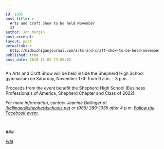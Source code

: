 ```yaml
---
---
ID: 1805
post_title: >
  Arts and Craft Show to be held November
  17
author: Jon Morgan
post_excerpt:
layout: post
permalink: >
  http://midmichiganjournal.com/arts-and-craft-show-to-be-held-november-17
published: true
post_date: 2018-11-09 23:00:02
---
```

<p>An Arts and Craft Show will be held inside the Shepherd High School gymnasium on Saturday, November 17th from 9 a.m. - 3 p.m.</p>
<p>Proceeds from the event benefit the Shepherd High School (Business Professionals of America, Shepherd Chapter and Class of 2022).</p>
<p><i>For more information, contact Jeanine Bellinger at <a href="mailto:jbellinger@shepherdschools.net">jbellinger@shepherdschools.net</a> or (989) 289-1355 after 4 p.m. <a href="https://www.facebook.com/events/331146824132585/">Follow the Facebook event</a>.</i></p>
<p>&nbsp;</p>
<p><i>###</i></p>
<p><a href="https://docs.google.com/document/d/1tiBAFsDfpwv14FxFK3eY1jKTV7NkQxuS2zoOj6G34Q8/edit?usp=sharing"><i>Edit</i></a></p>